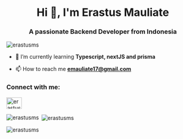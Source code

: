 <h1 align="center">Hi 👋, I'm Erastus Mauliate</h1>
<h3 align="center">A passionate Backend Developer from Indonesia</h3>

<p align="left"> <img src="https://komarev.com/ghpvc/?username=erastusms&label=Profile%20views&color=0e75b6&style=flat" alt="erastusms" /> </p>

- 🌱 I’m currently learning **Typescript, nextJS and prisma**

- 📫 How to reach me **emauliate17@gmail.com**

<h3 align="left">Connect with me:</h3>
<p align="left">
<a href="https://instagram.com/erastus.ms" target="blank"><img align="center" src="https://raw.githubusercontent.com/rahuldkjain/github-profile-readme-generator/master/src/images/icons/Social/instagram.svg" alt="erastus.ms" height="30" width="40" /></a>
</p>

<p><img align="left" src="https://github-readme-stats.vercel.app/api/top-langs?username=erastusms&show_icons=true&locale=en&layout=compact" alt="erastusms" /></p>

<p>&nbsp;<img align="center" src="https://github-readme-stats.vercel.app/api?username=erastusms&show_icons=true&locale=en" alt="erastusms" /></p>

<p><img align="center" src="https://github-readme-streak-stats.herokuapp.com/?user=erastusms&" alt="erastusms" /></p>
